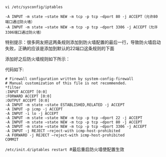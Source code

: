 `vi /etc/sysconfig/iptables` 

```
-A INPUT -m state –state NEW -m tcp -p tcp –dport 80 -j ACCEPT（允许80端口通过防火墙） 
-A INPUT -m state –state NEW -m tcp -p tcp –dport 3306 -j ACCEPT（允许3306端口通过防火墙） 
```

特别提示：很多网友把这两条规则添加到防火墙配置的最后一行，导致防火墙启动失败，正确的应该是添加到默认的22端口这条规则的下面 

添加好之后防火墙规则如下所示： 

代码如下:
```
# Firewall configuration written by system-config-firewall 
# Manual customization of this file is not recommended. 
*filter 
:INPUT ACCEPT [0:0] 
:FORWARD ACCEPT [0:0] 
:OUTPUT ACCEPT [0:0] 
-A INPUT -m state –state ESTABLISHED,RELATED -j ACCEPT 
-A INPUT -p icmp -j ACCEPT 
-A INPUT -i lo -j ACCEPT 
-A INPUT -m state –state NEW -m tcp -p tcp –dport 22 -j ACCEPT 
-A INPUT -m state –state NEW -m tcp -p tcp –dport 80 -j ACCEPT 
-A INPUT -m state –state NEW -m tcp -p tcp –dport 3306 -j ACCEPT 
-A INPUT -j REJECT –reject-with icmp-host-prohibited 
-A FORWARD -j REJECT –reject-with icmp-host-prohibited 
COMMIT 
```

`/etc/init.d/iptables restart` 
#最后重启防火墙使配置生效
